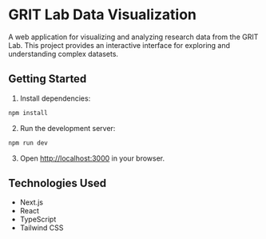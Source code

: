 # GRIT Lab Data Visualization

A web application for visualizing and analyzing research data from the GRIT Lab. This project provides an interactive interface for exploring and understanding complex datasets.

## Getting Started

1. Install dependencies:
```bash
npm install
```

2. Run the development server:
```bash
npm run dev
```

3. Open [http://localhost:3000](http://localhost:3000) in your browser.

## Technologies Used

- Next.js
- React
- TypeScript
- Tailwind CSS
